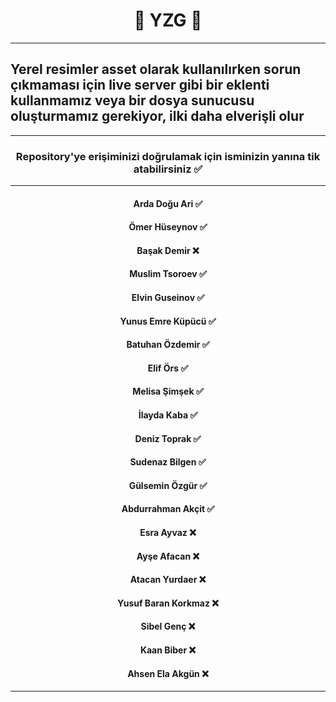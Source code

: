 <h1 align="center">🤖 YZG 🤖</h1>
<hr/>
<h2>Yerel resimler asset olarak kullanılırken sorun çıkmaması için live server gibi bir eklenti kullanmamız veya bir dosya sunucusu oluşturmamız gerekiyor, ilki daha elverişli olur
</h2>
<hr/>
<div align="center">
<h3>Repository'ye erişiminizi doğrulamak için isminizin yanına tik atabilirsiniz
✅</h3>
</div>
<hr/>
<div align="center">
<h4>Arda Doğu Ari ✅ </h4>
<h4>Ömer Hüseynov ✅</h4>
<h4>Başak Demir ❌</h4>
<h4>Muslim Tsoroev ✅</h4>
<h4>Elvin Guseinov ✅ </h4>
<h4>Yunus Emre Küpücü ✅</h4>
<h4>Batuhan Özdemir ✅</h4>
<h4>Elif Örs ✅</h4>
<h4>Melisa Şimşek ✅</h4>
<h4>İlayda Kaba ✅</h4>
<h4>Deniz Toprak ✅</h4>
<h4>Sudenaz Bilgen ✅</h4>
<h4>Gülsemin Özgür ✅</h4>
<h4>Abdurrahman Akçit ✅</h4>
<h4>Esra Ayvaz ❌</h4>
<h4>Ayşe Afacan ❌</h4>
<h4>Atacan Yurdaer ❌</h4>
<h4>Yusuf Baran Korkmaz ❌</h4>
<h4>Sibel Genç ❌</h4>
<h4>Kaan Biber ❌</h4>
<h4>Ahsen Ela Akgün ❌</h4>
</div>
<hr/>


